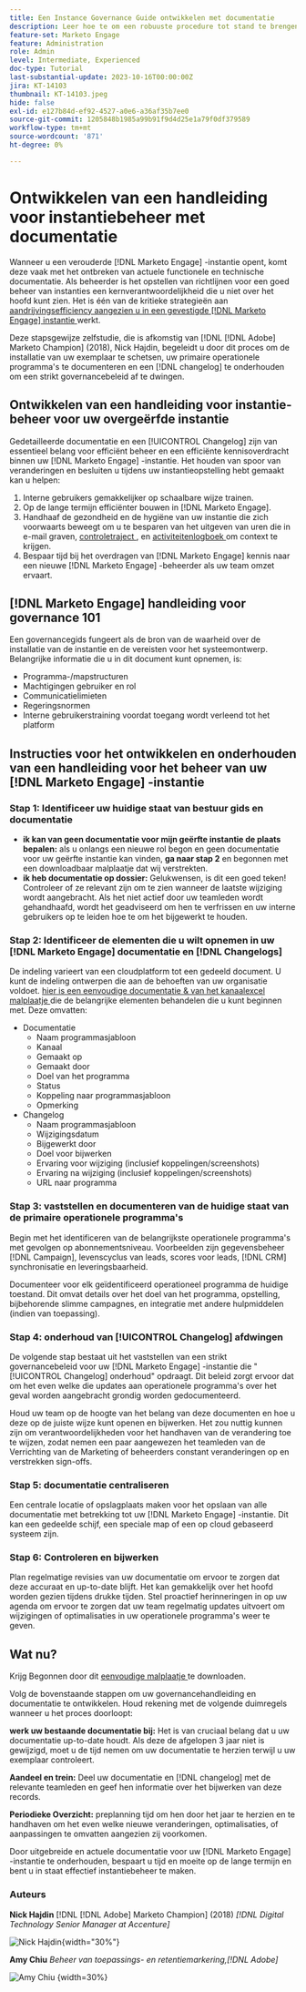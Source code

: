 ```yaml
---
title: Een Instance Governance Guide ontwikkelen met documentatie
description: Leer hoe te om een robuuste procedure tot stand te brengen en te handhaven documentatie en het wijzigen voor uw  [!DNL Marketo Engage]  instantie.
feature-set: Marketo Engage
feature: Administration
role: Admin
level: Intermediate, Experienced
doc-type: Tutorial
last-substantial-update: 2023-10-16T00:00:00Z
jira: KT-14103
thumbnail: KT-14103.jpeg
hide: false
exl-id: e127b84d-ef92-4527-a0e6-a36af35b7ee0
source-git-commit: 1205848b1985a99b91f9d4d25e1a79f0df379589
workflow-type: tm+mt
source-wordcount: '871'
ht-degree: 0%

---
```


# Ontwikkelen van een handleiding voor instantiebeheer met documentatie

Wanneer u een verouderde [!DNL Marketo Engage] -instantie opent, komt deze vaak met het ontbreken van actuele functionele en technische documentatie. Als beheerder is het opstellen van richtlijnen voor een goed beheer van instanties een kernverantwoordelijkheid die u niet over het hoofd kunt zien. Het is één van de kritieke strategieën aan [ aandrijvingsefficiency aangezien u in een gevestigde  [!DNL Marketo Engage]  instantie ](https://nation.marketo.com/t5/champion-program-blogs/3-tips-to-increase-your-efficiency-in-an-inherited-instance/ba-p/247582) werkt.

Deze stapsgewijze zelfstudie, die is afkomstig van [!DNL [!DNL Adobe] Marketo Champion] (2018), Nick Hajdin, begeleidt u door dit proces om de installatie van uw exemplaar te schetsen, uw primaire operationele programma&#39;s te documenteren en een [!DNL changelog] te onderhouden om een strikt governancebeleid af te dwingen.

## Ontwikkelen van een handleiding voor instantie-beheer voor uw overgeërfde instantie

Gedetailleerde documentatie en een [!UICONTROL Changelog] zijn van essentieel belang voor efficiënt beheer en een efficiënte kennisoverdracht binnen uw [!DNL Marketo Engage] -instantie. Het houden van spoor van veranderingen en besluiten u tijdens uw instantieopstelling hebt gemaakt kan u helpen:

1. Interne gebruikers gemakkelijker op schaalbare wijze trainen.
2. Op de lange termijn efficiënter bouwen in [!DNL Marketo Engage].
3. Handhaaf de gezondheid en de hygiëne van uw instantie die zich voorwaarts beweegt om u te besparen van het uitgeven van uren die in e-mail graven, [ controletraject ](https://experienceleague.adobe.com/docs/marketo/using/product-docs/administration/audit-trail/audit-trail-overview.html), en [ activiteitenlogboek ](https://experienceleague.adobe.com/docs/marketo/using/product-docs/core-marketo-concepts/smart-lists-and-static-lists/managing-people-in-smart-lists/locate-the-activity-log-for-a-person.html) om context te krijgen.
4. Bespaar tijd bij het overdragen van [!DNL Marketo Engage] kennis naar een nieuwe [!DNL Marketo Engage] -beheerder als uw team omzet ervaart.

## [!DNL Marketo Engage] handleiding voor governance 101

Een governancegids fungeert als de bron van de waarheid over de installatie van de instantie en de vereisten voor het systeemontwerp. Belangrijke informatie die u in dit document kunt opnemen, is:

* Programma-/mapstructuren
* Machtigingen gebruiker en rol
* Communicatielimieten
* Regeringsnormen
* Interne gebruikerstraining voordat toegang wordt verleend tot het platform

## Instructies voor het ontwikkelen en onderhouden van een handleiding voor het beheer van uw [!DNL Marketo Engage] -instantie

### Stap 1: Identificeer uw huidige staat van bestuur gids en documentatie

* **ik kan van geen documentatie voor mijn geërfte instantie de plaats bepalen:** als u onlangs een nieuwe rol begon en geen documentatie voor uw geërfte instantie kan vinden, **ga naar stap 2** en begonnen met een downloadbaar malplaatje dat wij verstrekten.
* **ik heb documentatie op dossier:** Gelukwensen, is dit een goed teken! Controleer of ze relevant zijn om te zien wanneer de laatste wijziging wordt aangebracht. Als het niet actief door uw teamleden wordt gehandhaafd, wordt het geadviseerd om hen te verfrissen en uw interne gebruikers op te leiden hoe te om het bijgewerkt te houden.

### Stap 2: Identificeer de elementen die u wilt opnemen in uw [!DNL Marketo Engage] documentatie en [!DNL Changelogs]

De indeling varieert van een cloudplatform tot een gedeeld document. U kunt de indeling ontwerpen die aan de behoeften van uw organisatie voldoet. [ hier is een eenvoudige documentatie &amp; van het kanaalexcel malplaatje ](/help/marketo-tutorial-inherited-instance/_assets/downloads/Adobe_Marketo_Engage_Inherited_Instance_Documentation-Changlog.xlsx) die de belangrijke elementen behandelen die u kunt beginnen met. Deze omvatten:

* Documentatie
   * Naam programmasjabloon
   * Kanaal
   * Gemaakt op
   * Gemaakt door
   * Doel van het programma
   * Status
   * Koppeling naar programmasjabloon
   * Opmerking
* Changelog
   * Naam programmasjabloon
   * Wijzigingsdatum
   * Bijgewerkt door
   * Doel voor bijwerken
   * Ervaring voor wijziging (inclusief koppelingen/screenshots)
   * Ervaring na wijziging (inclusief koppelingen/screenshots)
   * URL naar programma

### Stap 3: vaststellen en documenteren van de huidige staat van de primaire operationele programma&#39;s

Begin met het identificeren van de belangrijkste operationele programma&#39;s met gevolgen op abonnementsniveau. Voorbeelden zijn gegevensbeheer [!DNL Campaign], levenscyclus van leads, scores voor leads, [!DNL CRM] synchronisatie en leveringsbaarheid.

Documenteer voor elk geïdentificeerd operationeel programma de huidige toestand. Dit omvat details over het doel van het programma, opstelling, bijbehorende slimme campagnes, en integratie met andere hulpmiddelen (indien van toepassing).

### Stap 4: onderhoud van [!UICONTROL Changelog] afdwingen

De volgende stap bestaat uit het vaststellen van een strikt governancebeleid voor uw [!DNL Marketo Engage] -instantie die &quot;[!UICONTROL Changelog] onderhoud&quot; opdraagt. Dit beleid zorgt ervoor dat om het even welke die updates aan operationele programma&#39;s over het geval worden aangebracht grondig worden gedocumenteerd.

Houd uw team op de hoogte van het belang van deze documenten en hoe u deze op de juiste wijze kunt openen en bijwerken. Het zou nuttig kunnen zijn om verantwoordelijkheden voor het handhaven van de verandering toe te wijzen, zodat nemen een paar aangewezen het teamleden van de Verrichting van de Marketing of beheerders constant veranderingen op en verstrekken sign-offs.

### Stap 5: documentatie centraliseren

Een centrale locatie of opslagplaats maken voor het opslaan van alle documentatie met betrekking tot uw [!DNL Marketo Engage] -instantie. Dit kan een gedeelde schijf, een speciale map of een op cloud gebaseerd systeem zijn.

### Stap 6: Controleren en bijwerken

Plan regelmatige revisies van uw documentatie om ervoor te zorgen dat deze accuraat en up-to-date blijft. Het kan gemakkelijk over het hoofd worden gezien tijdens drukke tijden. Stel proactief herinneringen in op uw agenda om ervoor te zorgen dat uw team regelmatig updates uitvoert om wijzigingen of optimalisaties in uw operationele programma&#39;s weer te geven.

## Wat nu?

Krijg Begonnen door dit [ eenvoudige malplaatje ](/help/marketo-tutorial-inherited-instance/_assets/downloads/Adobe_Marketo_Engage_Inherited_Instance_Documentation-Changlog.xlsx) te downloaden.

Volg de bovenstaande stappen om uw governancehandleiding en documentatie te ontwikkelen. Houd rekening met de volgende duimregels wanneer u het proces doorloopt:

**werk uw bestaande documentatie bij:**
Het is van cruciaal belang dat u uw documentatie up-to-date houdt. Als deze de afgelopen 3 jaar niet is gewijzigd, moet u de tijd nemen om uw documentatie te herzien terwijl u uw exemplaar controleert.

**Aandeel en trein:**
Deel uw documentatie en [!DNL changelog] met de relevante teamleden en geef hen informatie over het bijwerken van deze records.

**Periodieke Overzicht:** preplanning tijd om hen door het jaar te herzien en te handhaven om het even welke nieuwe veranderingen, optimalisaties, of aanpassingen te omvatten aangezien zij voorkomen.

Door uitgebreide en actuele documentatie voor uw [!DNL Marketo Engage] -instantie te onderhouden, bespaart u tijd en moeite op de lange termijn en bent u in staat effectief instantiebeheer te maken.

### Auteurs

**Nick Hajdin**
[!DNL [!DNL Adobe] Marketo Champion] (2018)
*[!DNL Digital Technology Senior Manager at Accenture]*

![ Nick Hajdin ](/help/marketo-tutorial-inherited-instance/_assets/authors/Customer_Author_Nicholas_Hajdin.png){width="30%"}

**Amy Chiu**
*Beheer van toepassings- en retentiemarkering,[!DNL Adobe]*

![ Amy Chiu ](/help/marketo-tutorial-inherited-instance/_assets/authors/Adobe_Author_Amy_Chiu.png) {width=30%}
